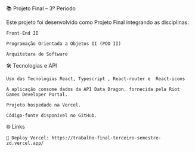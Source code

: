 📚 Projeto Final – 3º Período

Este projeto foi desenvolvido como Projeto Final integrando as disciplinas:

    Front-End II

    Programação Orientada a Objetos II (POO II)

    Arquitetura de Software

🛠️ Tecnologias e API

    Uso das Tecnologias React, Typescript , React-router e  React-icons

    A aplicação consome dados da API Data Dragon, fornecida pela Riot Games Developer Portal.

    Projeto hospedado na Vercel.

    Código-fonte disponível no GitHub.

🌐 Links

    🔗 Deploy Vercel: https://trabalho-final-terceiro-semestre-zd.vercel.app/

